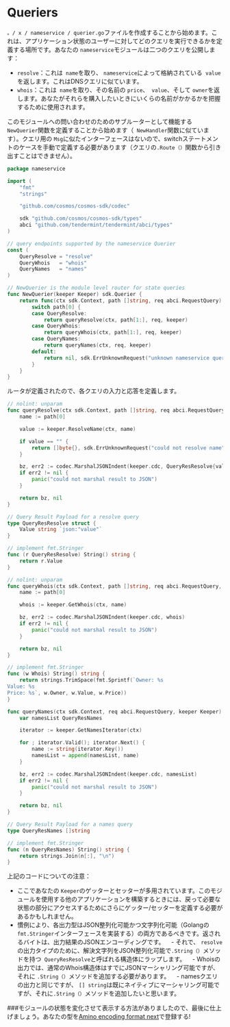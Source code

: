 # Queriers

`。/ x / nameservice / querier.go`ファイルを作成することから始めます。これは、アプリケーション状態のユーザーに対してどのクエリを実行できるかを定義する場所です。あなたの `nameservice`モジュールは二つのクエリを公開します：

 -  `resolve`：これは` name`を取り、 `nameservice`によって格納されている` value`を返します。これはDNSクエリに似ています。
 -  `whois`：これは` name`を取り、その名前の `price`、` value`、そして `owner`を返します。あなたがそれらを購入したいときにいくらの名前がかかるかを把握するために使用されます。

このモジュールへの問い合わせのためのサブルーターとして機能する `NewQuerier`関数を定義することから始めます（` NewHandler`関数に似ています）。クエリ用の `Msg`に似たインターフェースはないので、switchステートメントのケースを手動で定義する必要があります（クエリの` .Route（） `関数から引き出すことはできません）。

```go
package nameservice

import (
	"fmt"
	"strings"

	"github.com/cosmos/cosmos-sdk/codec"

	sdk "github.com/cosmos/cosmos-sdk/types"
	abci "github.com/tendermint/tendermint/abci/types"
)

// query endpoints supported by the nameservice Querier
const (
	QueryResolve = "resolve"
	QueryWhois   = "whois"
	QueryNames   = "names"
)

// NewQuerier is the module level router for state queries
func NewQuerier(keeper Keeper) sdk.Querier {
	return func(ctx sdk.Context, path []string, req abci.RequestQuery) (res []byte, err sdk.Error) {
		switch path[0] {
		case QueryResolve:
			return queryResolve(ctx, path[1:], req, keeper)
		case QueryWhois:
			return queryWhois(ctx, path[1:], req, keeper)
		case QueryNames:
			return queryNames(ctx, req, keeper)
		default:
			return nil, sdk.ErrUnknownRequest("unknown nameservice query endpoint")
		}
	}
}
```

ルータが定義されたので、各クエリの入力と応答を定義します。

```go
// nolint: unparam
func queryResolve(ctx sdk.Context, path []string, req abci.RequestQuery, keeper Keeper) (res []byte, err sdk.Error) {
	name := path[0]

	value := keeper.ResolveName(ctx, name)

	if value == "" {
		return []byte{}, sdk.ErrUnknownRequest("could not resolve name")
	}

	bz, err2 := codec.MarshalJSONIndent(keeper.cdc, QueryResResolve{value})
	if err2 != nil {
		panic("could not marshal result to JSON")
	}

	return bz, nil
}

// Query Result Payload for a resolve query
type QueryResResolve struct {
	Value string `json:"value"`
}

// implement fmt.Stringer
func (r QueryResResolve) String() string {
	return r.Value
}

// nolint: unparam
func queryWhois(ctx sdk.Context, path []string, req abci.RequestQuery, keeper Keeper) (res []byte, err sdk.Error) {
	name := path[0]

	whois := keeper.GetWhois(ctx, name)

	bz, err2 := codec.MarshalJSONIndent(keeper.cdc, whois)
	if err2 != nil {
		panic("could not marshal result to JSON")
	}

	return bz, nil
}

// implement fmt.Stringer
func (w Whois) String() string {
	return strings.TrimSpace(fmt.Sprintf(`Owner: %s
Value: %s
Price: %s`, w.Owner, w.Value, w.Price))
}

func queryNames(ctx sdk.Context, req abci.RequestQuery, keeper Keeper) (res []byte, err sdk.Error) {
	var namesList QueryResNames

	iterator := keeper.GetNamesIterator(ctx)

	for ; iterator.Valid(); iterator.Next() {
		name := string(iterator.Key())
		namesList = append(namesList, name)
	}

	bz, err2 := codec.MarshalJSONIndent(keeper.cdc, namesList)
	if err2 != nil {
		panic("could not marshal result to JSON")
	}

	return bz, nil
}

// Query Result Payload for a names query
type QueryResNames []string

// implement fmt.Stringer
func (n QueryResNames) String() string {
	return strings.Join(n[:], "\n")
}
```

上記のコードについての注意：

 - ここであなたの `Keeper`のゲッターとセッターが多用されています。このモジュールを使用する他のアプリケーションを構築するときには、戻って必要な状態の部分にアクセスするためにさらにゲッター/セッターを定義する必要があるかもしれません。
 - 慣例により、各出力型はJSON整列化可能かつ文字列化可能（Golangの `fmt.Stringer`インターフェースを実装する）の両方であるべきです。返されるバイトは、出力結果のJSONエンコーディングです。
   - それで、 `resolve`の出力タイプのために、解決文字列をJSON整列化可能で` .String（） `メソッドを持つ` QueryResResolve`と呼ばれる構造体にラップします。
   -  Whoisの出力では、通常のWhois構造体はすでにJSONマーシャリング可能ですが、それに `.String（）`メソッドを追加する必要があります。
   -  namesクエリの出力と同じですが、 `[] string`は既にネイティブにマーシャリング可能ですが、それに` .String（） `メソッドを追加したいと思います。

###モジュールの状態を変化させて表示する方法がありましたので、最後に仕上げましょう。あなたの型を[Amino encoding format next](./codec.md)で登録する!
